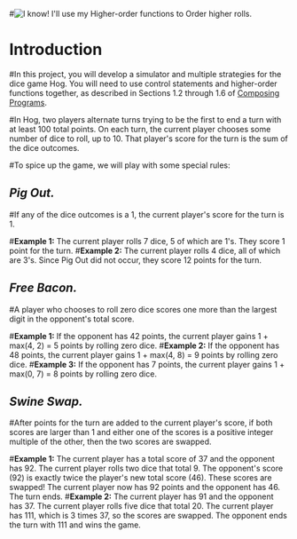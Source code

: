 #![*I know! I'll use my
Higher-order functions to
Order higher rolls.*](http://inst.eecs.berkeley.edu/~cs61a/fa17/proj/hog/images/die5.gif)

# Introduction
#In this project, you will develop a simulator and multiple strategies for the dice game Hog. You will need to use control statements and higher-order functions together, as described in Sections 1.2 through 1.6 of [Composing Programs](http://composingprograms.com).

#In Hog, two players alternate turns trying to be the first to end a turn with at least 100 total points. On each turn, the current player chooses some number of dice to roll, up to 10. That player's score for the turn is the sum of the dice outcomes.

#To spice up the game, we will play with some special rules:

## *Pig Out.*
#If any of the dice outcomes is a 1, the current player's score for the turn is 1.

#**Example 1:** The current player rolls 7 dice, 5 of which are 1's. They score 1 point for the turn.
#**Example 2:** The current player rolls 4 dice, all of which are 3's. Since Pig Out did not occur, they score 12 points for the turn.

## *Free Bacon.*
#A player who chooses to roll zero dice scores one more than the largest digit in the opponent's total score.

#**Example 1:** If the opponent has 42 points, the current player gains 1 + max(4, 2) = 5 points by rolling zero dice.
#**Example 2:** If the opponent has 48 points, the current player gains 1 + max(4, 8) = 9 points by rolling zero dice.
#**Example 3:** If the opponent has 7 points, the current player gains 1 + max(0, 7) = 8 points by rolling zero dice.

## *Swine Swap.*
#After points for the turn are added to the current player's score, if both scores are larger than 1 and either one of the scores is a positive integer multiple of the other, then the two scores are swapped.

#**Example 1:** The current player has a total score of 37 and the opponent has 92. The current player rolls two dice that total 9. The opponent's score (92) is exactly twice the player's new total score (46). These scores are swapped! The current player now has 92 points and the opponent has 46. The turn ends.
#**Example 2:** The current player has 91 and the opponent has 37. The current player rolls five dice that total 20. The current player has 111, which is 3 times 37, so the scores are swapped. The opponent ends the turn with 111 and wins the game.
